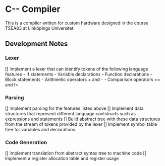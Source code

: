 # C-- Compiler

This is a compiler written for custom hardware designed in the course TSEA83 at Linköpings Universitet.

## Development Notes

### Lexer

[] Implement a lexer that can identify tokens of the following language features
    - If statements
    - Variable declarations
    - Function declarations
    - Block statements
    - Arithmetic operators + and -
    - Comparison operators == and !=

### Parsing

[] Implement parsing for the features listed above
[] Implement data structures that represent different language contstructs such as expressions and statements
[] Build abstract tree with these data structures from the stream of tokens provided by the lexer
[] Implement symbol table tree for variables and declarations

### Code Generation

[] Implement translation from abstract syntax tree to machine code
[] Implement a register allocation table and register usage

